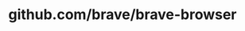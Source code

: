 ---
layout: post
title: github.com/brave/brave-browser
categories: link
tags: [انگلیسی, گیت‌هاب, برنامه‌نویسی]
---